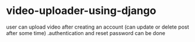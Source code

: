 # video-uploader-using-django
user can upload video after creating an account (can update or delete post after some time) .authentication and reset password can be done 
